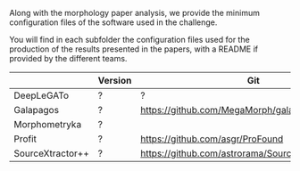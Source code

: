 Along with the morphology paper analysis, we provide the minimum configuration files of the software used in the challenge. 

You will find in each subfolder the configuration files used for the production of the results presented in the papers, with a README if provided by the different teams. 

|  	| Version 	| Git 	|
|---	|---	|---	|
| DeepLeGATo 	| ? 	| ? 	|
| Galapagos 	| ? 	| https://github.com/MegaMorph/galapagos 	|
| Morphometryka 	| ? 	|  	|
| Profit 	| ? 	| https://github.com/asgr/ProFound 	|
| SourceXtractor++ 	| ? 	| https://github.com/astrorama/SourceXtractorPlusPlus 	|